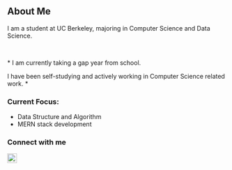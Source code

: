 <h2>About Me </h2>
<p> I am a student at UC Berkeley, majoring in Computer Science and Data Science. </p>
<br/>
<p> * I am currently taking a gap year from school.</p>
<p> I have been self-studying and actively working in Computer Science related work. * </p>

<h3>Current Focus:</h3>
<ul>
<li> Data Structure and Algorithm </li>
<li> MERN stack development </li>
</ul>

<h3> Connect with me </h3>
<a href="www.linkedin.com/in/loginto-bhujel"> 
<img src="https://cdn.jsdelivr.net/npm/simple-icons@v3/icons/linkedin.svg" width="22px" /> 
</a>
